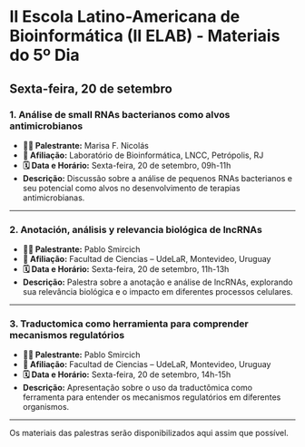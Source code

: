 # II Escola Latino-Americana de Bioinformática (II ELAB) - Materiais do 5º Dia

## Sexta-feira, 20 de setembro

### 1. **Análise de small RNAs bacterianos como alvos antimicrobianos**

- **👨‍🏫 Palestrante:** Marisa F. Nicolás  
- **🏫 Afiliação:** Laboratório de Bioinformática, LNCC, Petrópolis, RJ  
- **🗓️ Data e Horário:** Sexta-feira, 20 de setembro, 09h-11h  
- **Descrição:** Discussão sobre a análise de pequenos RNAs bacterianos e seu potencial como alvos no desenvolvimento de terapias antimicrobianas.

---

### 2. **Anotación, análisis y relevancia biológica de lncRNAs**

- **👨‍🏫 Palestrante:** Pablo Smircich  
- **🏫 Afiliação:** Facultad de Ciencias – UdeLaR, Montevideo, Uruguay  
- **🗓️ Data e Horário:** Sexta-feira, 20 de setembro, 11h-13h  
- **Descrição:** Palestra sobre a anotação e análise de lncRNAs, explorando sua relevância biológica e o impacto em diferentes processos celulares.

---

### 3. **Traductomica como herramienta para comprender mecanismos regulatórios**

- **👨‍🏫 Palestrante:** Pablo Smircich  
- **🏫 Afiliação:** Facultad de Ciencias – UdeLaR, Montevideo, Uruguay  
- **🗓️ Data e Horário:** Sexta-feira, 20 de setembro, 14h-15h  
- **Descrição:** Apresentação sobre o uso da traductômica como ferramenta para entender os mecanismos regulatórios em diferentes organismos.

---

Os materiais das palestras serão disponibilizados aqui assim que possível.
